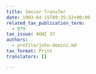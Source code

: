 ```yaml
---
title: Senior Transfer
date: 1993-04-15T09:35:52+00:00
related_tax_publication_term:
  - 979
tax_issue: AGNI 37
authors:
  - profile/john-domini.md
tax_format: Print
translators: []

---
```

